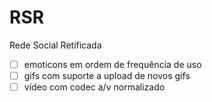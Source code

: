 # RSR
Rede Social Retificada
- [ ] emoticons em ordem de frequência de uso
- [ ] gifs com suporte a upload de novos gifs
- [ ] vídeo com codec a/v normalizado
